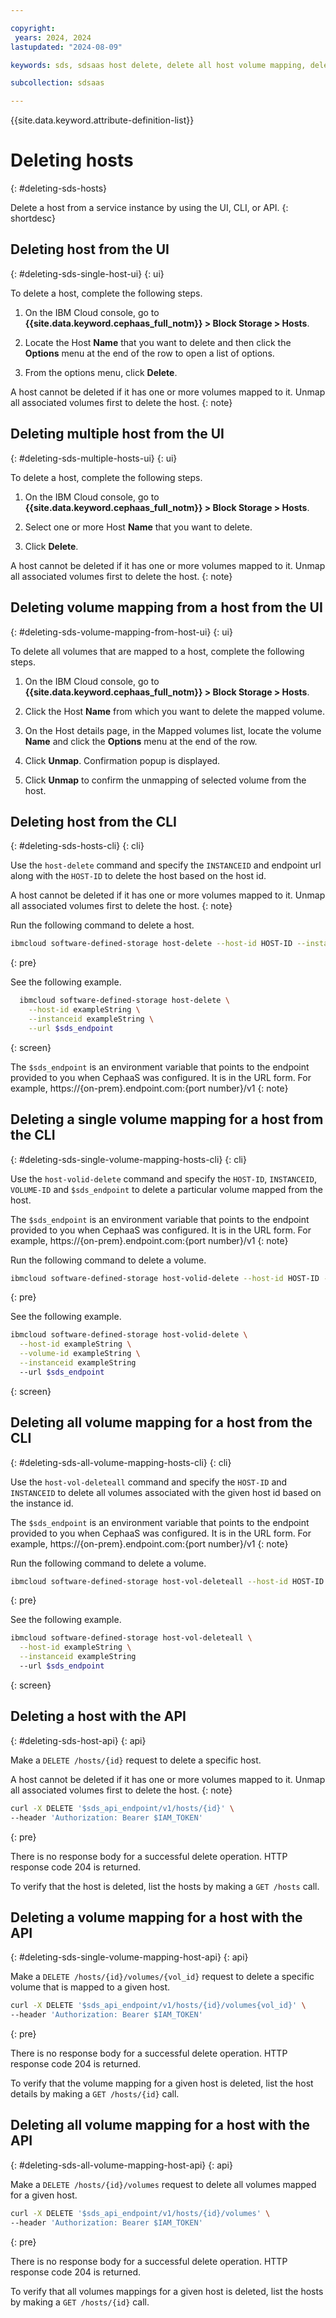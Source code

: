 ```yaml
---

copyright:
 years: 2024, 2024
lastupdated: "2024-08-09"

keywords: sds, sdsaas host delete, delete all host volume mapping, delete volume mapping for a host,

subcollection: sdsaas

---
```


{{site.data.keyword.attribute-definition-list}}

# Deleting hosts
{: #deleting-sds-hosts}

Delete a host from a service instance by using the UI, CLI, or API.
{: shortdesc}


## Deleting host from the UI
{: #deleting-sds-single-host-ui}
{: ui}

To delete a host, complete the following steps.

1. On the IBM Cloud console, go to **{{site.data.keyword.cephaas_full_notm}} > Block Storage > Hosts**.

2. Locate the Host **Name** that you want to delete and then click the **Options** menu at the end of the row to open a list of options.

3. From the options menu, click **Delete**.

A host cannot be deleted if it has one or more volumes mapped to it. Unmap all associated volumes first to delete the host.
{: note}

## Deleting multiple host from the UI
{: #deleting-sds-multiple-hosts-ui}
{: ui}

To delete a host, complete the following steps.

1. On the IBM Cloud console, go to **{{site.data.keyword.cephaas_full_notm}} > Block Storage > Hosts**.

2. Select one or more Host **Name** that you want to delete.

3. Click **Delete**.

A host cannot be deleted if it has one or more volumes mapped to it. Unmap all associated volumes first to delete the host.
{: note}

## Deleting volume mapping from a host from the UI
{: #deleting-sds-volume-mapping-from-host-ui}
{: ui}

To delete all volumes that are mapped to a host, complete the following steps.

1. On the IBM Cloud console, go to **{{site.data.keyword.cephaas_full_notm}} > Block Storage > Hosts**.

2. Click the Host **Name** from which you want to delete the mapped volume.

3. On the Host details page, in the Mapped volumes list, locate the volume **Name** and click the **Options** menu at the end of the row.

4. Click **Unmap**. Confirmation popup is displayed.

5. Click **Unmap** to confirm the unmapping of selected volume from the host.





## Deleting host from the CLI
{: #deleting-sds-hosts-cli}
{: cli}

Use the `host-delete` command and specify the `INSTANCEID` and endpoint url along with the `HOST-ID` to delete the host based on the host id.

A host cannot be deleted if it has one or more volumes mapped to it. Unmap all associated volumes first to delete the host.
{: note}

Run the following command to delete a host.

```sh
ibmcloud software-defined-storage host-delete --host-id HOST-ID --instanceid INSTANCEID --url string
```
{: pre}

See the following example.

```bash
  ibmcloud software-defined-storage host-delete \
    --host-id exampleString \
    --instanceid exampleString \
    --url $sds_endpoint
```
{: screen}

The `$sds_endpoint` is an environment variable that points to the endpoint provided to you when CephaaS was configured. It is in the URL form. For example, https://{on-prem}.endpoint.com:{port number}/v1
{: note}


## Deleting a single volume mapping for a host from the CLI
{: #deleting-sds-single-volume-mapping-hosts-cli}
{: cli}

Use the `host-volid-delete` command and specify the `HOST-ID`, `INSTANCEID`, `VOLUME-ID` and `$sds_endpoint` to delete a particular volume mapped from the host.

The `$sds_endpoint` is an environment variable that points to the endpoint provided to you when CephaaS was configured. It is in the URL form. For example, https://{on-prem}.endpoint.com:{port number}/v1
{: note}

Run the following command to delete a volume.

```sh
ibmcloud software-defined-storage host-volid-delete --host-id HOST-ID --volume-id VOLUME-ID --instanceid INSTANCEID --url string
```
{: pre}

See the following example.

```bash
ibmcloud software-defined-storage host-volid-delete \
  --host-id exampleString \
  --volume-id exampleString \
  --instanceid exampleString
  --url $sds_endpoint
```
{: screen}


## Deleting all volume mapping for a host from the CLI
{: #deleting-sds-all-volume-mapping-hosts-cli}
{: cli}

Use the `host-vol-deleteall` command and specify the `HOST-ID` and `INSTANCEID` to delete all volumes associated with the given host id based on the instance id.

The `$sds_endpoint` is an environment variable that points to the endpoint provided to you when CephaaS was configured. It is in the URL form. For example, https://{on-prem}.endpoint.com:{port number}/v1
{: note}

Run the following command to delete a volume.

```sh
ibmcloud software-defined-storage host-vol-deleteall --host-id HOST-ID --instanceid INSTANCEID --url string
```
{: pre}

See the following example.

```bash
ibmcloud software-defined-storage host-vol-deleteall \
  --host-id exampleString \
  --instanceid exampleString
  --url $sds_endpoint
```
{: screen}


## Deleting a host with the API
{: #deleting-sds-host-api}
{: api}

Make a `DELETE /hosts/{id}` request to delete a specific host.

A host cannot be deleted if it has one or more volumes mapped to it. Unmap all associated volumes first to delete the host.
{: note}

```sh
curl -X DELETE '$sds_api_endpoint/v1/hosts/{id}' \
--header 'Authorization: Bearer $IAM_TOKEN'
```
{: pre}

There is no response body for a successful delete operation. HTTP response code 204 is returned.

To verify that the host is deleted, list the hosts by making a `GET /hosts` call.

## Deleting a volume mapping for a host with the API
{: #deleting-sds-single-volume-mapping-host-api}
{: api}

Make a `DELETE /hosts/{id}/volumes/{vol_id}` request to delete a specific volume that is mapped to a given host.

```sh
curl -X DELETE '$sds_api_endpoint/v1/hosts/{id}/volumes{vol_id}' \
--header 'Authorization: Bearer $IAM_TOKEN'
```
{: pre}

There is no response body for a successful delete operation. HTTP response code 204 is returned.


To verify that the volume mapping for a given host is deleted, list the host details by making a `GET /hosts/{id}` call.



## Deleting all volume mapping for a host with the API
{: #deleting-sds-all-volume-mapping-host-api}
{: api}

Make a `DELETE /hosts/{id}/volumes` request to delete all volumes mapped for a given host.

```sh
curl -X DELETE '$sds_api_endpoint/v1/hosts/{id}/volumes' \
--header 'Authorization: Bearer $IAM_TOKEN'
```
{: pre}

There is no response body for a successful delete operation. HTTP response code 204 is returned.


To verify that all volumes mappings for a given host is deleted, list the hosts by making a `GET /hosts/{id}` call.






